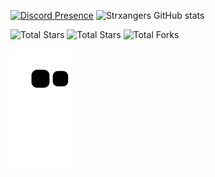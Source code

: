 
[![Discord Presence](https://lanyard.cnrad.dev/api/939014463670091857)](https://discord.com/users/969381120846209104)
![Strxangers GitHub stats](https://github-readme-stats.vercel.app/api?username=strxangerfr&theme=dark&show_icons=true)

<p align="topright">
<img src="https://komarev.com/ghpvc/?username=strxangerfr&label=Total%20Views&color=b700bf&style=flat" alt="Total Stars" />
<img src="https://img.shields.io/badge/dynamic/json?&label=Total%20Stars&color=ff0000&style=flat&style=for-the-badge&query=%24.stars&url=https://api.github-star-counter.workers.dev/user/strxangerfr" alt="Total Stars" ></a>
<img src="https://img.shields.io/badge/dynamic/json?&label=Total%20Forks&color=ff7700&style=flat&style=for-the-badge&query=%24.forks&url=https://api.github-star-counter.workers.dev/user/strxangerfr" alt="Total Forks"></a> </p>

<img align="center" src="https://github.com/rafaballerini/rafaballerini/blob/output/github-contribution-grid-snake.svg" alt="Snook hehe"/>




